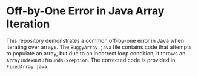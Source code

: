 # Off-by-One Error in Java Array Iteration

This repository demonstrates a common off-by-one error in Java when iterating over arrays. The `BuggyArray.java` file contains code that attempts to populate an array, but due to an incorrect loop condition, it throws an `ArrayIndexOutOfBoundsException`. The corrected code is provided in `FixedArray.java`.